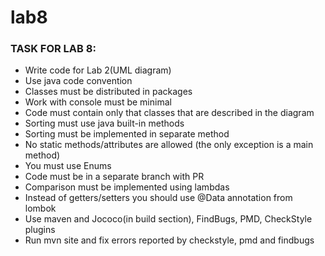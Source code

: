 # lab8
### TASK FOR LAB 8:
+ Write code for Lab 2(UML diagram)
+ Use java code convention
+ Classes must be distributed in packages
+ Work with console must be minimal
+ Code must contain only that classes that are described in the diagram
+ Sorting must use java built-in methods
+ Sorting must be implemented in separate method
+ No static methods/attributes are allowed (the only exception is a main method)
+ You must use Enums
+ Code must be in a separate branch with PR
+ Comparison must be implemented using lambdas
+ Instead of getters/setters you should use @Data annotation from lombok
+ Use maven and Jococo(in build section), FindBugs, PMD, CheckStyle plugins
+ Run mvn site and fix errors reported by checkstyle, pmd and findbugs
